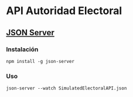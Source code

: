# API Autoridad Electoral
## [JSON Server](https://github.com/typicode/json-server)
### Instalación

```
npm install -g json-server
```
### Uso

```
json-server --watch SimulatedElectoralAPI.json
```
